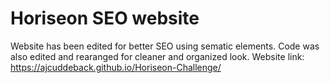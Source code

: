# Horiseon SEO website 
Website has been edited for better SEO using sematic elements.
Code was also edited and rearanged for cleaner and organized look.
Website link: https://ajcuddeback.github.io/Horiseon-Challenge/
